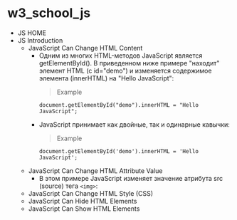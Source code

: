 # w3_school_js

- JS HOME
- JS Introduction
    - JavaScript Can Change HTML Content
        - Одним из многих HTML-методов JavaScript является getElementById(). В
            приведенном ниже примере "находит" элемент HTML (с id="demo") и
            изменяется содержимое элемента (innerHTML) на "Hello JavaScript":
            > Example
            ```
            document.getElementById("demo").innerHTML = "Hello JavaScript";
            ```
        - JavaScript принимает как двойные, так и одинарные кавычки:
            > Example
            ```
            document.getElementById('demo').innerHTML = 'Hello JavaScript';
            ```
    - JavaScript Can Change HTML Attribute Value
        - В этом примере JavaScript изменяет значение атрибута src (source) тега
            ```<img>```:
    - JavaScript Can Change HTML Style (CSS)
    - JavaScript Can Hide HTML Elements
    - JavaScript Can Show HTML Elements
